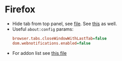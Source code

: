 # Firefox
* Hide tab from top panel, see [file](/_files/userChrome.css). See [this](https://github.com/piroor/treestyletab/wiki/Code-snippets-for-custom-style-rules#hide-horizontal-tabs-at-the-top-of-the-window-1349-1672-2147) as well.
* Useful `about:config` params:
    ```ini
    browser.tabs.closeWindowWithLastTab=false
    dom.webnotifications.enabled=false
    ```
* For addon list see [this file](/plugins/Firefox.md)
